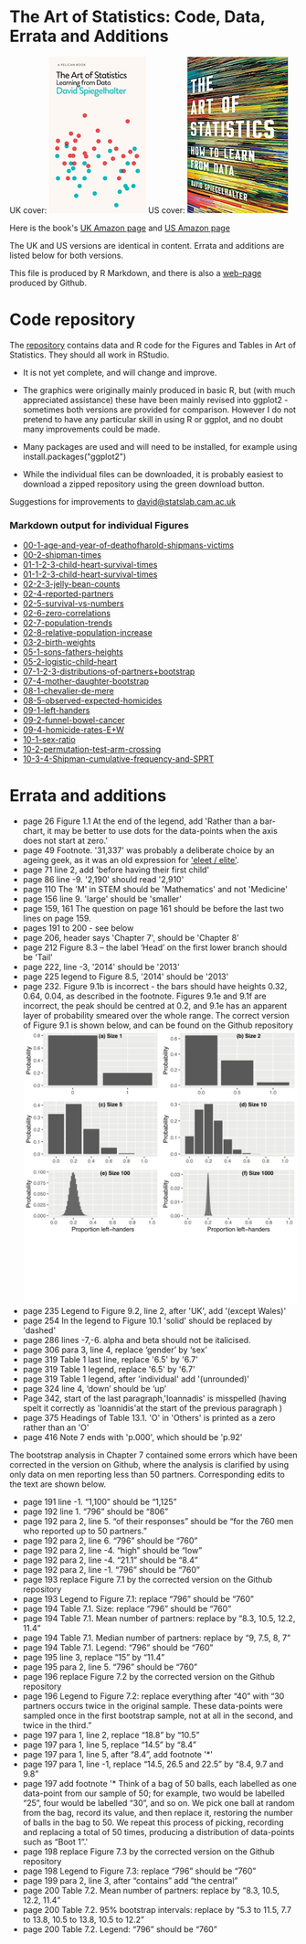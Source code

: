 # The Art of Statistics: Code, Data, Errata and Additions

UK cover: ![](art-cover.png) US cover:   ![](US-cover.png)   

Here is the book's [UK Amazon page](https://www.amazon.co.uk/Art-Statistics-Learning-Pelican-Books/dp/0241398630)
and [US Amazon page](https://www.amazon.com/Art-Statistics-How-Learn-Data/dp/1541618513/ref=sr_1_2?keywords=spiegelhalter&qid=1564306871&s=gateway&sr=8-2)

The UK and US versions are identical in content.  Errata and additions are listed below for both versions.

This file is produced by R Markdown, and there is also a [web-page](https://dspiegel29.github.io/ArtofStatistics/)  produced by Github.  

# Code repository

The [repository](https://github.com/dspiegel29/ArtofStatistics) contains data and R code for the Figures and Tables in Art of Statistics.  They should all work in RStudio.

* It is not yet complete, and will change and improve. 

* The graphics were originally mainly produced in basic R, but (with much appreciated assistance) these have been mainly revised into ggplot2 - sometimes both versions are provided for comparison.  However I do not pretend to have any particular skill in using R or ggplot, and no doubt many improvements could be made.

* Many packages are used and will need to be installed, for example using  install.packages("ggplot2")

* While the individual files can be downloaded, it is probably easiest to download a zipped repository using the green download button.

Suggestions for improvements to david@statslab.cam.ac.uk

### Markdown output for individual Figures


* [00-1-age-and-year-of-deathofharold-shipmans-victims](https://dspiegel29.github.io/ArtofStatistics/00-1-age-and-year-of-deathofharold-shipmans-victims/00-1-age-year-shipman_victims-x.html)
* [00-2-shipman-times](https://dspiegel29.github.io/ArtofStatistics/00-2-shipman-times/00-2-shipman-times-x.html)
* [01-1-2-3-child-heart-survival-times](https://dspiegel29.github.io/ArtofStatistics/01-1-2-3-child-heart-survival-times/01-3-child-heart-proportions-x.html)
* [01-1-2-3-child-heart-survival-times](https://dspiegel29.github.io/ArtofStatistics/01-1-2-3-child-heart-survival-times/01-1-child-heart-survival-x.html)
* [02-2-3-jelly-bean-counts](https://dspiegel29.github.io/ArtofStatistics/02-2-3-jelly-bean-counts/02-2-3-jelly-beans-count-x.html)
* [02-4-reported-partners](https://dspiegel29.github.io/ArtofStatistics/02-4-reported-partners/02-4-sexual-partners-x.html)
* [02-5-survival-vs-numbers](https://dspiegel29.github.io/ArtofStatistics/02-5-survival-vs-numbers/02-5-child-heart-surgery-x.html)
* [02-6-zero-correlations](https://dspiegel29.github.io/ArtofStatistics/02-6-zero-correlations/02-6-zero-correlations-x.html)
* [02-7-population-trends](https://dspiegel29.github.io/ArtofStatistics/02-7-population-trends/02-7-population-history-x.html)
* [02-8-relative-population-increase](https://dspiegel29.github.io/ArtofStatistics/02-8-relative-population-increase/02-8-relative-population-increase-x.html)
* [03-2-birth-weights](https://dspiegel29.github.io/ArtofStatistics/03-2-birth-weights/03-2-birthweights-old-x.html)
* [05-1-sons-fathers-heights](https://dspiegel29.github.io/ArtofStatistics/05-1-sons-fathers-heights/05-1-galton-heights-x.html)
* [05-2-logistic-child-heart](https://dspiegel29.github.io/ArtofStatistics/05-2-logistic-child-heart/05-2-logistic-child-heart-x.html)
* [07-1-2-3-distributions-of-partners+bootstrap](https://dspiegel29.github.io/ArtofStatistics/07-1-2-3-distributions-of-partners+bootstrap/07-1-2-3-partners-bootstrap-x.html)
* [07-4-mother-daughter-bootstrap](https://dspiegel29.github.io/ArtofStatistics/07-4-mother-daughter-bootstrap/07-4-mother-daughter-bootstrap-x.html)
* [08-1-chevalier-de-mere](https://dspiegel29.github.io/ArtofStatistics/08-1-chevalier-de-mere/08-1-mere-simulation-x.html)
* [08-5-observed-expected-homicides](https://dspiegel29.github.io/ArtofStatistics/08-5-observed-expected-homicides/08-5-observed-expected-homicides-x.html)
* [09-1-left-handers](https://dspiegel29.github.io/ArtofStatistics/09-1-left-handers/09-1-left-hander-binomial-x.html)
* [09-2-funnel-bowel-cancer](https://dspiegel29.github.io/ArtofStatistics/09-2-funnel-bowel-cancer/09-2-bowel-funnel-x.html)
* [09-4-homicide-rates-E+W](https://dspiegel29.github.io/ArtofStatistics/09-4-homicide-rates-E+W/09-4-homicide-trends-x.html)
* [10-1-sex-ratio](https://dspiegel29.github.io/ArtofStatistics/10-1-sex-ratio/10-1-sex-ratio-x.html)
* [10-2-permutation-test-arm-crossing](https://dspiegel29.github.io/ArtofStatistics/10-2-permutation-test-arm-crossing/10-2-arms-data-permutation-test-x.html)
* [10-3-4-Shipman-cumulative-frequency-and-SPRT](https://dspiegel29.github.io/ArtofStatistics/10-3-4-Shipman-cumulative-frequency-and-SPRT/10-3-4-shipman-sprt-x.html)





# Errata and additions

* page 26 Figure 1.1 At the end of the legend, add 'Rather than a bar-chart, it may be better to use dots for the data-points when the axis does not start at zero.'
* page 49 Footnote.  '31,337' was probably a deliberate choice by an ageing geek, as it was an old expression for ['eleet / elite'](https://www.urbandictionary.com/define.php?term=31337).
* page 71 line 2,  add 'before having their first child'  
* page 86 line -9. '2,190' should read '2,910'
* page 110 The 'M' in STEM should be 'Mathematics' and not 'Medicine'
* page 156 line 9.  'large' should be 'smaller' 
* page 159, 161 The question on page 161 should be before the last two lines on page 159.
* pages 191 to 200 - see below
* page 206, header says 'Chapter 7', should be 'Chapter 8'
* page 212 Figure 8.3 – the label ‘Head’ on the first lower branch should be 'Tail'
* page 222, line -3, '2014' should be '2013'
* page 225 legend to Figure 8.5, '2014' should be '2013'
* page 232. Figure 9.1b is incorrect - the bars should have heights 0.32, 0.64, 0.04, as described in the footnote.  Figures 9.1e and 9.1f are incorrect, the peak should be centred at 0.2, and 9.1e has an apparent layer of probability smeared over the whole range.  The correct version of Figure 9.1 is shown below, and can be found on the Github repository
![](09-1-left-hander-binomial.png)
* page 235 Legend to Figure 9.2, line 2, after 'UK', add '(except Wales)'
* page 254 In the legend to Figure 10.1 'solid' should be replaced by 'dashed'
* page 286 lines -7,-6. alpha and beta should not be italicised.
* page 306 para 3, line 4, replace ‘gender’ by ‘sex’
* page 319 Table 1 last line, replace '6.5' by '6.7'
* page 319 Table 1 legend, replace '6.5' by '6.7'
* page 319 Table 1 legend, after 'individual' add '(unrounded)'
* page 324 line 4,   ‘down’ should be ‘up’
* Page 342, start of the last paragraph,'Ioannadis' is misspelled (having spelt it correctly as 'Ioannidis'at the start of the previous paragraph ) 
* page 375 Headings of Table 13.1.  'O' in 'Others' is printed as a zero rather than an 'O'
* page 416 Note 7 ends with 'p.000', which should be 'p.92'

The bootstrap analysis in Chapter 7 contained some errors which have been corrected in the version on Github, where the analysis is clarified by using only data on men reporting less than 50 partners. Corresponding edits to the text are shown below.

* page 191 line -1. “1,100” should be “1,125”
* page 192 line 1. “796” should be “806”
* page 192 para 2, line 5. “of their responses” should be “for the 760 men who reported up to 50 partners.”
* page 192 para 2, line 6. “796” should be “760”
* page 192 para 2, line -4. “high” should be “low”
* page 192 para 2, line -4. “21.1” should be “8.4”
* page 192 para 2, line -1. “796” should be “760”
* page 193 replace Figure 7.1 by the corrected version on the Github repository  
* page 193 Legend to Figure 7.1: replace  “796” should be “760”
* page 194 Table 7.1. Size: replace “796” should be “760”
* page 194 Table 7.1. Mean number of partners: replace by “8.3, 10.5, 12.2, 11.4”
* page 194 Table 7.1. Median number of partners: replace by “9, 7.5, 8, 7”
* page 194 Table 7.1. Legend: “796” should be “760”
* page 195 line 3, replace “15” by “11.4”
* page 195 para 2, line 5. “796” should be “760”
* page 196 replace Figure 7.2 by the corrected version on the Github repository  
* page 196 Legend to Figure 7.2: replace everything after “40” with  “30 partners occurs twice in the original sample. These data-points were sampled once in the first bootstrap sample, not at all in the second, and twice in the third.”
* page 197 para 1, line 2, replace “18.8” by “10.5”
* page 197 para 1, line 5, replace “14.5” by “8.4”
* page 197 para 1, line 5, after “8.4”, add footnote '*'
* page 197 para 1, line -1, replace “14.5, 26.5 and 22.5” by “8.4, 9.7 and 9.8”
* page 197 add footnote '* Think of a bag of 50 balls, each labelled as one data-point from our sample of 50; for example, two would be labelled “25”, four would be labelled “30”, and so on. We pick one ball at random from the bag, record its value, and then replace it, restoring the number of balls in the bag to 50. We repeat this process of picking, recording and replacing a total of 50 times, producing a distribution of data-points such as “Boot 1”.'
* page 198 replace Figure 7.3 by the corrected version on the Github repository  
* page 198 Legend to Figure 7.3: replace  “796” should be “760”
* page 199 para 2, line 3, after “contains” add “the central”
* page 200 Table 7.2. Mean number of partners: replace by “8.3, 10.5, 12.2, 11.4”
* page 200 Table 7.2. 95% bootstrap intervals: replace by “5.3 to 11.5, 7.7 to 13.8, 10.5 to 13.8,  10.5 to 12.2”
* page 200 Table 7.2. Legend: “796” should be “760”



